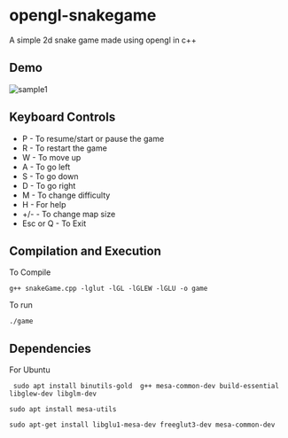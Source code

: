 # opengl-snakegame
A simple 2d snake game made using opengl in c++
## Demo
![sample1](media/sample1.gif)


## Keyboard Controls
* P - To resume/start or pause the game
* R - To restart the game
* W - To move up
* A - To go left
* S - To go down
* D - To go right
* M - To change difficulty
* H - For help
* +/- - To change map size
* Esc or Q - To Exit

## Compilation and Execution
To Compile
```
g++ snakeGame.cpp -lglut -lGL -lGLEW -lGLU -o game
```
To run
```
./game
```

## Dependencies
For Ubuntu
```
 sudo apt install binutils-gold  g++ mesa-common-dev build-essential libglew-dev libglm-dev
 ```
 ```
 sudo apt install mesa-utils
 ```
 ```
 sudo apt-get install libglu1-mesa-dev freeglut3-dev mesa-common-dev
```

